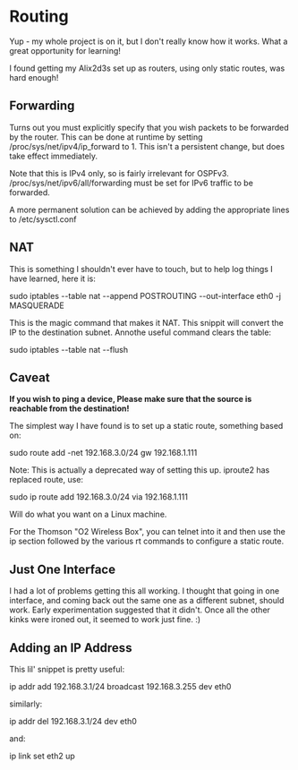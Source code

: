 Routing
=======

Yup - my whole project is on it, but I don't really know how it works. What a
great opportunity for learning!

I found getting my Alix2d3s set up as routers, using only static routes, was
hard enough! 

Forwarding
----------

Turns out you must explicitly specify that you wish packets to be forwarded by
the router. This can be done at runtime by setting
/proc/sys/net/ipv4/ip_forward to 1. This isn't a persistent change, but does
take effect immediately. 

Note that this is IPv4 only, so is fairly irrelevant for OSPFv3.
/proc/sys/net/ipv6/all/forwarding must be set for IPv6 traffic to be forwarded.

A more permanent solution can be achieved by adding the appropriate lines to
/etc/sysctl.conf

NAT
---

This is something I shouldn't ever have to touch, but to help log things I have
learned, here it is:

sudo iptables --table nat --append POSTROUTING --out-interface eth0 -j MASQUERADE
 
This is the magic command that makes it NAT. This snippit will convert the IP
to the destination subnet. Annothe useful command clears the table:

sudo iptables --table nat --flush

Caveat
------

**If you wish to ping a device, Please make sure that the source is reachable
from the destination!**

The simplest way I have found is to set up a static route, something based on:

sudo route add -net 192.168.3.0/24 gw 192.168.1.111

Note: This is actually a deprecated way of setting this up. iproute2 has
replaced route, use:

sudo ip route add 192.168.3.0/24 via 192.168.1.111

Will do what you want on a Linux machine. 

For the Thomson "O2 Wireless Box", you can telnet into it and then use the ip
section followed by the various rt commands to configure a static route.

Just One Interface
------------------

I had a lot of problems getting this all working. I thought that going in one
interface, and coming back out the same one as a different subnet, should work.
Early experimentation suggested that it didn't. Once all the other kinks were
ironed out, it seemed to work just fine. :)

Adding an IP Address
--------------------

This lil' snippet is pretty useful: 

ip addr add 192.168.3.1/24 broadcast 192.168.3.255 dev eth0 

similarly:

ip addr del 192.168.3.1/24 dev eth0 

and:

ip link set eth2 up
